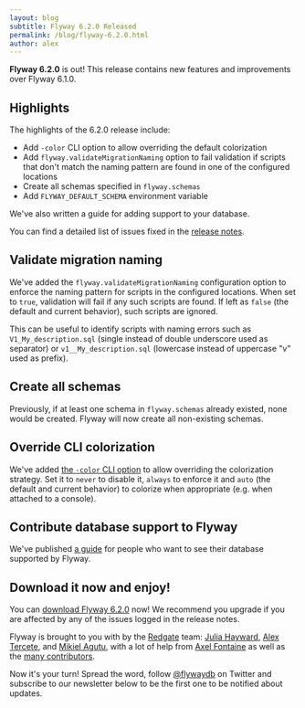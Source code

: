 ```yaml
---
layout: blog
subtitle: Flyway 6.2.0 Released
permalink: /blog/flyway-6.2.0.html
author: alex
---
```


**Flyway 6.2.0** is out! This release contains new features and improvements over Flyway 6.1.0.

## Highlights

The highlights of the 6.2.0 release include:

- Add `-color` CLI option to allow overriding the default colorization
- Add `flyway.validateMigrationNaming` option to fail validation if scripts that don't match the naming pattern are found in one of the configured locations
- Create all schemas specified in `flyway.schemas`
- Add `FLYWAY_DEFAULT_SCHEMA` environment variable

We've also written a guide for adding support to your database.

You can find a detailed list of issues fixed in the [release notes](/documentation/releaseNotes#6.2.0).

## Validate migration naming

We've added the `flyway.validateMigrationNaming` configuration option to enforce the naming pattern for scripts in the configured locations. When set to `true`, validation will fail if any such scripts are found. If left as `false` (the default and current behavior), such scripts are ignored.

This can be useful to identify scripts with naming errors such as `V1_My_description.sql` (single instead of double underscore used as separator) or `v1__My_description.sql` (lowercase instead of uppercase "v" used as prefix).

## Create all schemas

Previously, if at least one schema in `flyway.schemas` already existed, none would be created. Flyway will now create all non-existing schemas.

## Override CLI colorization

We've added [the `-color` CLI option](/documentation/commandline/#colors) to allow overriding the colorization strategy. Set it to `never` to disable it, `always` to enforce it and `auto` (the default and current behavior) to colorize when appropriate (e.g. when attached to a console).

## Contribute database support to Flyway

We've published [a guide](/documentation/contribute/contributingDatabaseSupport) for people who want to see their database supported by Flyway.

## Download it now and enjoy!

You can [download Flyway 6.2.0](/download) now! We recommend you upgrade if you are affected by any
of the issues logged in the release notes.

Flyway is brought to you with <i class="fa fa-heart"></i> by the [Redgate](https://red-gate.com) team:
[Julia Hayward](https://twitter.com/Julia_Hayward),
[Alex Tercete](https://twitter.com/alextercete), and [Mikiel Agutu](https://twitter.com/mikielagutu),
with a lot of help from [Axel Fontaine](https://twitter.com/axelfontaine)
as well as the [many contributors](/documentation/contribute/hallOfFame).

Now it's your turn! Spread the word, follow [@flywaydb](https://twitter.com/flywaydb) on Twitter and
subscribe to our newsletter below to be the first one to be notified about updates.